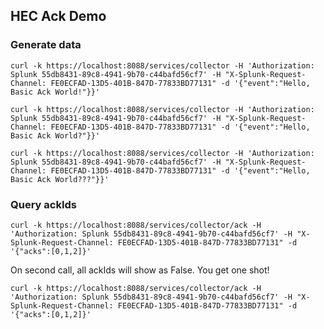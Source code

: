 ## HEC Ack Demo

### Generate data    
    curl -k https://localhost:8088/services/collector -H 'Authorization: Splunk 55db8431-89c8-4941-9b70-c44bafd56cf7' -H "X-Splunk-Request-Channel: FE0ECFAD-13D5-401B-847D-77833BD77131" -d '{"event":"Hello, Basic Ack World!"}}'

    curl -k https://localhost:8088/services/collector -H 'Authorization: Splunk 55db8431-89c8-4941-9b70-c44bafd56cf7' -H "X-Splunk-Request-Channel: FE0ECFAD-13D5-401B-847D-77833BD77131" -d '{"event":"Hello, Basic Ack World?"}}'

    curl -k https://localhost:8088/services/collector -H 'Authorization: Splunk 55db8431-89c8-4941-9b70-c44bafd56cf7' -H "X-Splunk-Request-Channel: FE0ECFAD-13D5-401B-847D-77833BD77131" -d '{"event":"Hello, Basic Ack World???"}}'

### Query ackIds

    curl -k https://localhost:8088/services/collector/ack -H 'Authorization: Splunk 55db8431-89c8-4941-9b70-c44bafd56cf7' -H "X-Splunk-Request-Channel: FE0ECFAD-13D5-401B-847D-77833BD77131" -d '{"acks":[0,1,2]}'

On second call, all ackIds will show as False. You get one shot!

    curl -k https://localhost:8088/services/collector/ack -H 'Authorization: Splunk 55db8431-89c8-4941-9b70-c44bafd56cf7' -H "X-Splunk-Request-Channel: FE0ECFAD-13D5-401B-847D-77833BD77131" -d '{"acks":[0,1,2]}'